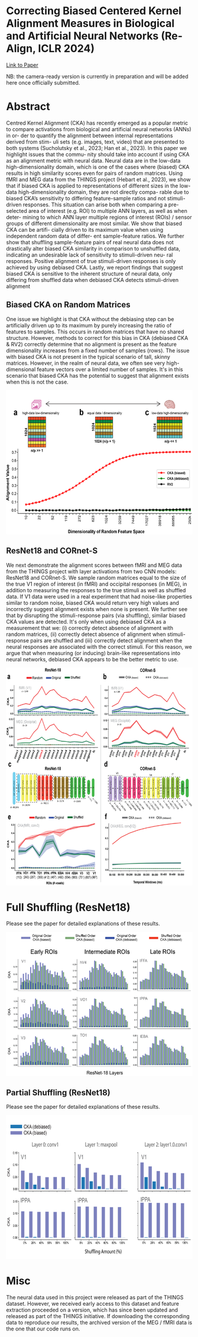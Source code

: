 # Correcting Biased Centered Kernel Alignment Measures in Biological and Artificial Neural Networks (Re-Align, ICLR 2024)

[Link to Paper](https://openreview.net/forum?id=E1NRrGtIHG)

NB: the camera-ready version is currently in preparation and will be added here once officially submitted.

# Abstract 

Centred Kernel Alignment (CKA) has recently emerged as a popular metric to
compare activations from biological and artificial neural networks (ANNs) in or-
der to quantify the alignment between internal representations derived from stim-
uli sets (e.g. images, text, video) that are presented to both systems (Sucholutsky
et al., 2023; Han et al., 2023). In this paper we highlight issues that the commu-
nity should take into account if using CKA as an alignment metric with neural
data. Neural data are in the low-data high-dimensionality domain, which is one
of the cases where (biased) CKA results in high similarity scores even for pairs of
random matrices. Using fMRI and MEG data from the THINGS project (Hebart
et al., 2023), we show that if biased CKA is applied to representations of different
sizes in the low-data high-dimensionality domain, they are not directly compa-
rable due to biased CKA’s sensitivity to differing feature-sample ratios and not
stimuli-driven responses. This situation can arise both when comparing a pre-
selected area of interest (e.g. ROI) to multiple ANN layers, as well as when deter-
mining to which ANN layer multiple regions of interest (ROIs) / sensor groups of
different dimensionality are most similar. We show that biased CKA can be artifi-
cially driven to its maximum value when using independent random data of differ-
ent sample-feature ratios. We further show that shuffling sample-feature pairs of
real neural data does not drastically alter biased CKA similarity in comparison to
unshuffled data, indicating an undesirable lack of sensitivity to stimuli-driven neu-
ral responses. Positive alignment of true stimuli-driven responses is only achieved
by using debiased CKA. Lastly, we report findings that suggest biased CKA is
sensitive to the inherent structure of neural data, only differing from shuffled data
when debiased CKA detects stimuli-driven alignment

## Biased CKA on Random Matrices
One issue we highlight is that CKA without the debiasing step can be artificially driven up to its maximum by purely increasing the ratio of features to samples. This occurs in random matrices that have no shared structure. However, methods to correct for this bias in CKA (debiased CKA & RV2) correctly determine that no alignment is present as the feature dimensionality increases from a fixed number of samples (rows). The issue with biased CKA is not present in the typical scenario of tall, skinny matrices. However, in the realm of neural data, we often see very high-dimensional feature vectors over a limited number of samples. It's in this scenario that biased CKA has the potential to suggest that alignment exists when this is not the case. 

<img src="https://github.com/Alxmrphi/correcting_CKA_alignment/blob/main/figures/fig1-random.png" width="700" height="390">

## ResNet18 and CORnet-S 
We next demonstrate the alignment scores between fMRI and MEG data from the THINGS project with layer activations from two CNN models: ResNet18 and CORnet-S. We sample random matrices equal to the size of the true V1 region of interest (in fMRI) and occipital responses (in MEG), in addition to measuring the responses to the true stimuli as well as shuffled data. If V1 data were used in a real experiment that had noise-like properties similar to random noise, biased CKA would return very high values and incorrectly suggest alignment exists when none is present. We further see that by disrupting the stimuli-response pairs (via shuffling), similar biased CKA values are detected. It's only when using debiased CKA as a measurement that we: (i) correctly detect absence of alignment with random matrices, (ii) correctly detect absence of alignment when stimuli-response pairs are shuffled and (iii) correctly detect alignment when the neural responses are associated with the correct stimuli. For this reason, we argue that when measuring (or inducing) brain-like representations into neural networks, debiased CKA appears to be the better metric to use.

<img src="https://github.com/Alxmrphi/correcting_CKA_alignment/blob/main/figures/fig2-resnet_cornet.png" width="700" height="590">

# Full Shuffling (ResNet18)
Please see the paper for detailed explanations of these results. 

<img src="https://github.com/Alxmrphi/correcting_CKA_alignment/blob/main/figures/fig3-resnet_rois.png" width="700" height="390">

## Partial Shuffling (ResNet18)
Please see the paper for detailed explanations of these results. 

<img src="https://github.com/Alxmrphi/correcting_CKA_alignment/blob/main/figures/fig5-partial_shuffle.png" width="700" height="390">

# Misc

The neural data used in this project were released as part of the THINGS dataset. However, we received early access to this dataset and feature extraction proceeded on a version, which has since been updated and released as part of the THINGS initiative. If downloading the corresponding data to reproduce our results, the archived version of the MEG / fMRI data is the one that our code runs on. 
